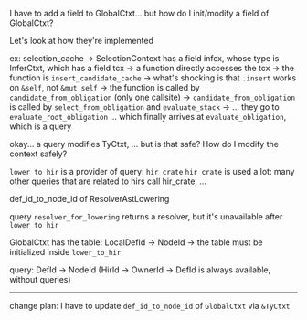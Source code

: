 I have to add a field to GlobalCtxt... but how do I init/modify a field of GlobalCtxt?

Let's look at how they're implemented

ex: selection_cache
-> SelectionContext has a field infcx, whose type is InferCtxt, which has a field tcx
-> a function directly accesses the tcx
-> the function is `insert_candidate_cache`
  -> what's shocking is that `.insert` works on `&self`, not `&mut self`
-> the function is called by `candidate_from_obligation` (only one callsite)
-> `candidate_from_obligation` is called by `select_from_obligation` and `evaluate_stack`
-> ... they go to `evaluate_root_obligation` ... which finally arrives at `evaluate_obligation`, which is a query

okay... a query modifies TyCtxt, ... but is that safe? How do I modify the context safely?

`lower_to_hir` is a provider of query: `hir_crate`
`hir_crate` is used a lot: many other queries that are related to hirs call hir_crate, ...

def_id_to_node_id of ResolverAstLowering

query `resolver_for_lowering` returns a resolver, but it's unavailable after `lower_to_hir`

GlobalCtxt has the table: LocalDefId -> NodeId
-> the table must be initialized inside `lower_to_hir`

query: DefId -> NodeId
(HirId -> OwnerId -> DefId is always available, without queries)

---

change plan: I have to update `def_id_to_node_id` of `GlobalCtxt` via `&TyCtxt`